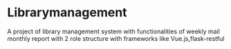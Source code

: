 # Librarymanagement
A project of library management system with functionalities of weekly mail monthly report with 2 role structure with frameworks like Vue.js,flask-restful
